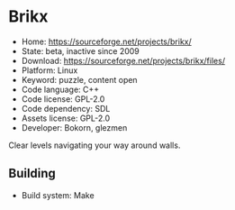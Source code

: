# Brikx

- Home: https://sourceforge.net/projects/brikx/
- State: beta, inactive since 2009
- Download: https://sourceforge.net/projects/brikx/files/
- Platform: Linux
- Keyword: puzzle, content open
- Code language: C++
- Code license: GPL-2.0
- Code dependency: SDL
- Assets license: GPL-2.0
- Developer: Bokorn, glezmen

Clear levels navigating your way around walls.

## Building

- Build system: Make
